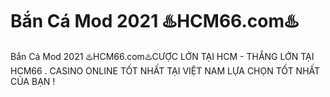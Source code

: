 # Bắn Cá Mod 2021 ♨️HCM66.com♨️

Bắn Cá Mod 2021 ♨️HCM66.com♨️CƯỢC LỚN TẠI HCM - THẮNG LỚN TẠI HCM66 . CASINO ONLINE TỐT NHẤT TẠI VIỆT NAM LỰA CHỌN TỐT NHẤT CỦA BẠN !